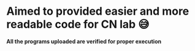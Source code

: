 # Aimed to provided easier and more readable code for CN lab 😅

**All the programs uploaded are verified for proper execution**
